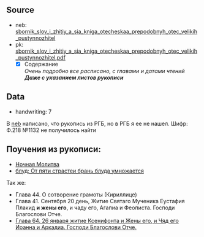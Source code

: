 ## Source

* neb: [sbornik_slov_i_zhitiy_a_sia_kniga_otecheskaa_prepodobnyh_otec_velikih_pustynnozhitel][neb]
* pk: [sbornik_slov_i_zhitiy_a_sia_kniga_otecheskaa_prepodobnyh_otec_velikih_pustynnozhitel.pdf][pk]
    - [x] Содержание  
      *Очень подробно все расписано, с главами и датами чтений*  
      ***Даже с указанием листов рукописи***

## Data

* handwriting: 7

В [neb][neb] написано, что рукопись из РГБ, но в РГБ я ее не нашел. Шифр: Ф.218 №1132 не получилось найти

## Поучения из рукописи:

- [Ночная Молитва](../../../molitva/Ночная%20Молитва.md)
- [блуд: От пяти страстеи брань блуда умножается](../../../блуд.md)

Так же:

- Глава 44. О сотворение грамоты (Кириллице)
- Глава 41. Сентября 20 день, Житие Святаго Мученика Еустафия Плакид **и жены его**, и чаду его, Агапиа и Феописта.
  Господи Благослови Отче.
- [Глава 64. 26 января житие Ксенифонта и Жены его, и Чяд его Иоанна и Аркадиа. Господи Благослови Отче.](../../../lives_saints/26-01.md)

[neb]: https://kp.rusneb.ru/item/material/sbornik-slov-i-zhitiy-a-sia-kniga-otecheskaa-prepodobnyh-otec-velikih-pustynnozhitel

[pk]: ../../../../../../pravoslavie/lives_saints/sbornik_slov_i_zhitiy_a_sia_kniga_otecheskaa_prepodobnyh_otec_velikih_pustynnozhitel.pdf